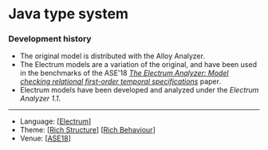 # Java type system

### Development history
* The original model is distributed with the Alloy Analyzer.
* The Electrum models are a variation of the original, and have been used in the benchmarks of the ASE'18 *[The Electrum Analyzer: Model checking relational first-order temporal specifications](http://nmacedo.github.io/pubs.html#ase18)* paper.
* Electrum models have been developed and analyzed under the *Electrum Analyzer 1.1*.

---

* Language: [[Electrum](https://github.com/nmacedo/MSV/wiki/By-Language#electrum)]
* Theme: [[Rich Structure](https://github.com/nmacedo/MSV/wiki/By-Theme#rich-structure)] [[Rich Behaviour](https://github.com/nmacedo/MSV/wiki/By-Theme#rich-behavioural)]
* Venue: [[ASE18](https://github.com/nmacedo/MSV/wiki/By-Venus#ase18)]
